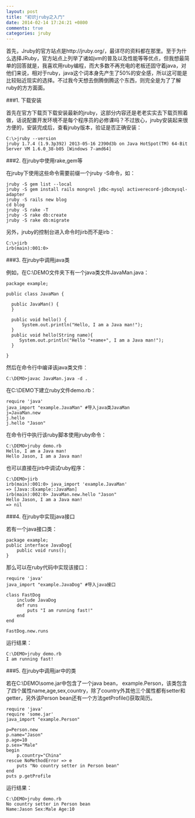 ```yaml
---
layout: post
title: "初识jruby之入门"
date: 2014-02-14 17:24:21 +0800
comments: true
categories: jruby
---
```


首先，Jruby的官方站点是http://jruby.org/，最详尽的资料都在那里。至于为什么选择JRuby，官方站点上列举了诸如jvm的普及以及性能等等优点，但我想最简单的回答就是，我喜欢用ruby编程，而大多数不再充电的老板还固守着java，对他们来说，相对于ruby，java这个词本身先产生了50%的安全感，所以这可能是比较贴近现实的选择。不过我今天想去倒腾倒腾这个东西，则完全是为了了解ruby的方方面面。

<!-- more -->

###1. 下载安装

首先在官方下载页下载安装最新的jruby，这部分内容还是老老实实去下载页照着做，话说配置开发环境不是每个程序员的必修课吗？不过放心，jruby安装起来很方便的，安装完成后，查看jruby版本，验证是否正确安装：

	C:\>jruby --version
	jruby 1.7.4 (1.9.3p392) 2013-05-16 2390d3b on Java HotSpot(TM) 64-Bit Server VM 1.6.0_38-b05 [Windows 7-amd64]

###2. 在jruby中使用rake,gem等

在jruby下使用这些命令需要前缀一个jruby -S命令，如：

	jruby -S gem list --local
	jruby -S gem install rails mongrel jdbc-mysql activerecord-jdbcmysql-adapter
	jruby -S rails new blog 
	cd blog
	jruby -S rake -T
	jruby -S rake db:create
	jruby -S rake db:migrate

另外，jruby的控制台进入命令时jirb而不是irb：

	C:\>jirb
	irb(main):001:0>

###3. 在jruby中调用java类

例如，在C:\DEMO文件夹下有一个java类文件JavaMan.java：

	package example;
	
	public class JavaMan {
  
      public JavaMan() {
      }
      
      public void hello() {
          System.out.println("Hello, I am a Java man!");
      }
      public void hello(String name){
         System.out.println("Hello "+name+", I am a Java man!");
      }
      
	}

然后在命令行中编译该java类文件：

	C:\DEMO>javac JavaMan.java -d .

在C:\DEMO下建立ruby文件demo.rb：

	require 'java'
	java_import "example.JavaMan" #导入java类JavaMan
	j=JavaMan.new
	j.hello
	j.hello "Jason"

在命令行中执行该ruby脚本使用jruby命令：

	C:\DEMO>jruby demo.rb
	Hello, I am a Java man!
	Hello Jason, I am a Java man!

也可以直接在jirb中调试ruby程序：

	C:\DEMO>jirb
	irb(main):001:0> java_import 'example.JavaMan'
	=> [Java::Example::JavaMan]
	irb(main):002:0> JavaMan.new.hello "Jason"
	Hello Jason, I am a Java man!
	=> nil

###4. 在jruby中实现java接口

若有一个java接口类：

	package example;
	public interface JavaDog{
		public void runs();
	}

那么可以在ruby代码中实现该接口：

	require 'java'
	java_import "example.JavaDog" #导入java接口
	
	class FastDog
		include JavaDog
		def runs
			puts "I am running fast!"
		end
	end
	
	FastDog.new.runs

运行结果：

	C:\DEMO>jruby demo.rb
	I am running fast!

###5. 在jruby中调用jar中的类

若在C:\DEMO\some.jar中包含了一个java bean， example.Person，该类包含了四个属性name,age,sex,country，除了country外其他三个属性都有setter和getter，另外该Person bean还有一个方法getProfile()获取简历。

	require 'java'
	require 'some.jar'
	java_import "example.Person"
	
	p=Person.new
	p.name="Jason"
	p.age=10
	p.sex="Male"
	begin
		p.country="China"
	rescue NoMethodError => e
		puts "No country setter in Person bean"
	end
	puts p.getProfile

运行结果：

	C:\DEMO>jruby demo.rb
	No country setter in Person bean
	Name:Jason Sex:Male Age:10
